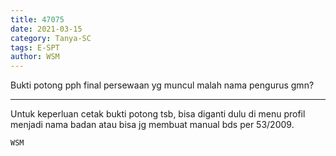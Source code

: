 ```yaml
---
title: 47075
date: 2021-03-15
category: Tanya-SC
tags: E-SPT
author: WSM
---
```


Bukti potong pph final persewaan yg muncul malah nama pengurus gmn?

---

Untuk keperluan cetak bukti potong tsb, bisa diganti dulu di menu profil menjadi nama badan atau bisa jg membuat manual bds per 53/2009.

`WSM`
